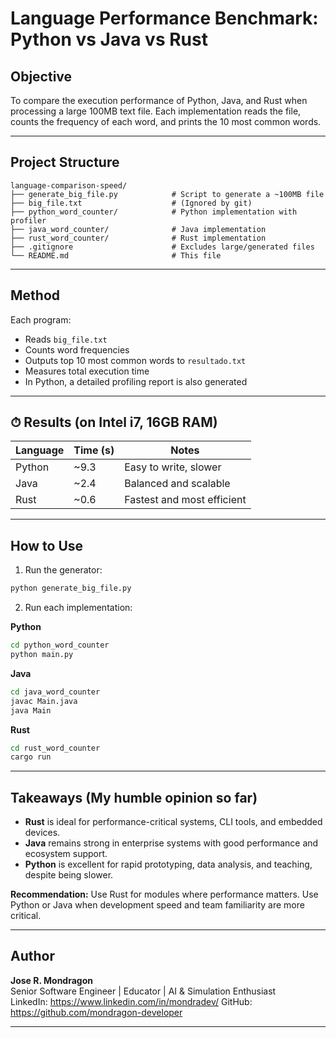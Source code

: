 # Language Performance Benchmark: Python vs Java vs Rust

## Objective

To compare the execution performance of Python, Java, and Rust when processing a large 100MB text file. Each implementation reads the file, counts the frequency of each word, and prints the 10 most common words.

---

## Project Structure

```
language-comparison-speed/
├── generate_big_file.py            # Script to generate a ~100MB file
├── big_file.txt                    # (Ignored by git)
├── python_word_counter/            # Python implementation with profiler
├── java_word_counter/              # Java implementation
├── rust_word_counter/              # Rust implementation
├── .gitignore                      # Excludes large/generated files
└── README.md                       # This file
```

---

## Method

Each program:
- Reads `big_file.txt`
- Counts word frequencies
- Outputs top 10 most common words to `resultado.txt`
- Measures total execution time
- In Python, a detailed profiling report is also generated

---

## ⏱ Results (on Intel i7, 16GB RAM)

| Language | Time (s) | Notes                        |
|----------|----------|------------------------------|
| Python   | ~9.3     | Easy to write, slower        |
| Java     | ~2.4     | Balanced and scalable        |
| Rust     | ~0.6     | Fastest and most efficient   |

---

## How to Use

1. Run the generator:
```bash
python generate_big_file.py
```

2. Run each implementation:

**Python**
```bash
cd python_word_counter
python main.py
```

**Java**
```bash
cd java_word_counter
javac Main.java
java Main
```

**Rust**
```bash
cd rust_word_counter
cargo run
```

---

## Takeaways (My humble opinion so far)

- **Rust** is ideal for performance-critical systems, CLI tools, and embedded devices.
- **Java** remains strong in enterprise systems with good performance and ecosystem support.
- **Python** is excellent for rapid prototyping, data analysis, and teaching, despite being slower.

**Recommendation:** Use Rust for modules where performance matters. Use Python or Java when development speed and team familiarity are more critical.

---

## Author

**Jose R. Mondragon**  
Senior Software Engineer | Educator | AI & Simulation Enthusiast  
LinkedIn: https://www.linkedin.com/in/mondradev/
GitHub: https://github.com/mondragon-developer

---
